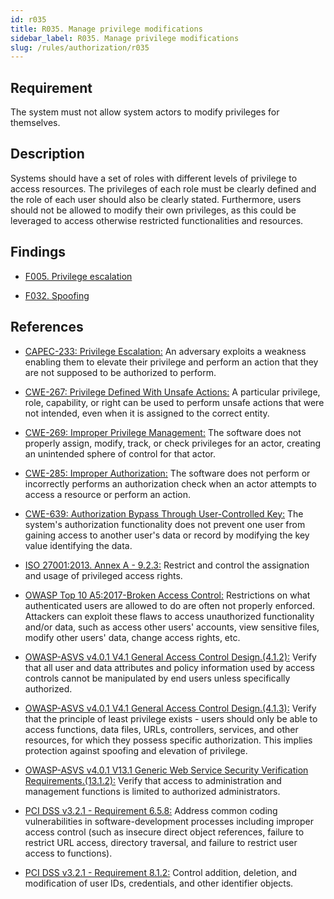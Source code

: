 ```yaml
---
id: r035
title: R035. Manage privilege modifications
sidebar_label: R035. Manage privilege modifications
slug: /rules/authorization/r035
---
```


## Requirement

The system must not allow system actors to modify privileges for themselves.

## Description

Systems should have a set of roles with different levels
of privilege to access resources.
The privileges of each role must be clearly defined and the role of each user
should also be clearly stated.
Furthermore, users should not be allowed to modify their own privileges,
as this could be leveraged to access otherwise restricted functionalities and
resources.

## Findings

- [F005. Privilege escalation](https://fluidattacks.com/products/rules/findings/005/)

- [F032. Spoofing](https://fluidattacks.com/products/rules/findings/032/)

## References

- [CAPEC-233: Privilege Escalation:](http://capec.mitre.org/data/definitions/233.html)
An adversary exploits a weakness enabling them to elevate their privilege and
perform an action that they are not supposed to be authorized to perform.

- [CWE-267: Privilege Defined With Unsafe Actions:](https://cwe.mitre.org/data/definitions/267.html)
A particular privilege, role, capability, or right can be used to perform
unsafe actions that were not intended,
even when it is assigned to the correct entity.

- [CWE-269: Improper Privilege Management:](https://cwe.mitre.org/data/definitions/269.html)
The software does not properly assign, modify, track, or check privileges for
an actor,
creating an unintended sphere of control for that actor.

- [CWE-285: Improper Authorization:](https://cwe.mitre.org/data/definitions/285.html)
The software does not perform or incorrectly performs an authorization check
when an actor attempts to access a resource or perform an action.

- [CWE-639: Authorization Bypass Through User-Controlled Key:](https://cwe.mitre.org/data/definitions/639.html)
The system's authorization functionality does not prevent one user from gaining
access to another user's data or record by modifying the key value identifying
the data.

- [ISO 27001:2013. Annex A - 9.2.3:](https://www.iso.org/obp/ui/#iso:std:54534:en)
Restrict and control the assignation and usage of privileged access rights.

- [OWASP Top 10 A5:2017-Broken Access Control:](https://owasp.org/www-project-top-ten/OWASP_Top_Ten_2017/Top_10-2017_A5-Broken_Access_Control)
Restrictions on what authenticated users are allowed to do are often not
properly enforced.
Attackers can exploit these flaws to access unauthorized functionality and/or
data, such as access other users' accounts, view sensitive files,
modify other users' data, change access rights, etc.

- [OWASP-ASVS v4.0.1 V4.1 General Access Control Design.(4.1.2):](https://owasp.org/www-project-application-security-verification-standard/)
Verify that all user and data attributes and policy information used by access
controls cannot be manipulated by end users unless specifically authorized.

- [OWASP-ASVS v4.0.1 V4.1 General Access Control Design.(4.1.3):](https://owasp.org/www-project-application-security-verification-standard/)
Verify that the principle of least privilege exists - users should only be able
to access functions, data files, URLs, controllers, services, and other
resources, for which they possess specific authorization.
This implies protection against spoofing and elevation of privilege.

- [OWASP-ASVS v4.0.1 V13.1 Generic Web Service Security Verification Requirements.(13.1.2):](https://owasp.org/www-project-application-security-verification-standard/)
Verify that access to administration and management functions is limited to
authorized administrators.

- [PCI DSS v3.2.1 - Requirement 6.5.8:](https://www.pcisecuritystandards.org/documents/PCI_DSS_v3-2-1.pdf)
Address common coding vulnerabilities in software-development processes
including improper access control
(such as insecure direct object references, failure to restrict URL access,
directory traversal, and failure to restrict user access to functions).

- [PCI DSS v3.2.1 - Requirement 8.1.2:](https://www.pcisecuritystandards.org/documents/PCI_DSS_v3-2-1.pdf)
Control addition, deletion, and modification of user IDs, credentials,
and other identifier objects.
